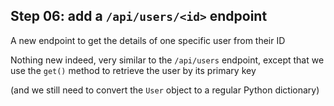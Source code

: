 ## Step 06: add a `/api/users/<id>` endpoint

A new endpoint to get the details of one specific user from their ID

Nothing new indeed, very similar to the `/api/users` endpoint, except that we
use the `get()` method to retrieve the user by its primary key

(and we still need to convert the `User` object to a regular Python dictionary)
